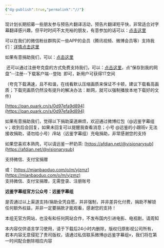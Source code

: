 ```yaml
---
{"dg-publish":true,"permalink":"//"}
---
```



现计划长期招募一些朋友参与预告片翻译活动，预告片翻译短平快，非常适合对字幕翻译感兴趣，但平时时间不太充裕的朋友，有意参加的话可以：[点击这里](https://m.weibo.cn/status/4680271762293552)

可以在我们的微信粉丝群购买一些APP的会员（腾讯视频、微博会员等）支持我们：[详情点击这里](https://docs.qq.com/doc/DTXplWHlOcFN0YXVt)

如果有意捐助我们，可以：[点击这里](https://weibo.com/1732580774/L6tWWi368)

 还可以通过注册夸克盘的方式免费支持我们，可以：[点击这里](https://pan.quark.cn/s/ac0ebcfd76fe)，点“保存到我的网盘”--注册--下载客户端--登陆  即可，新用户可获得1T空间

（夸克下载满速，且不和谐，在线看默认压缩画质来保证不卡顿，建议下载看高画质；下载完画质仍然没有提升的解决办法：断网，就可以强制播放本地下载好的文件）

[https://pan.quark.cn/s/0d97efa9d894](https://pan.quark.cn/s/0d97efa9d894)

如果有意捐助我们，觉得以下捐助渠道麻烦，欢迎通过微博红包（@远鉴字幕组v；收到后会回复，如果未回复可以提醒我查看消息；小号 @远鉴的小跟班v 无法接收捐助，请勿给小号）/B站（远鉴字幕组）充电捐助，非常感谢您的支持

如果您喜欢本熟肉，可以请远鉴一杯奶茶: [https://afdian.net/@visionarysub](https://afdian.net/@visionarysub)

支持微信、支付宝捐赠

或：[https://mianbaoduo.com/o/m/yjzmz](https://mianbaoduo.com/o/m/yjzmz)  
支持微信、支付宝捐赠，无需登录、注册账号

**远鉴字幕组官方公众号：远鉴字幕组**

是否通过以上渠道支持/捐助全凭自愿，并非强制，并非差异化付费，捐助不解锁任何额外权益，并非一定要捐款才能观看，感谢您的支持！

本组无官方网站，也没有和任何网站合作，不发布国内引进电影、电视剧，请周知

本内容仅供语言学习使用，请于下载后24小时内删除，版权归原影视公司所有，若本内容无意侵犯了贵司版权，请通过私信联系微博@远鉴字幕组v，我们将在第一时间配合删除相应内容